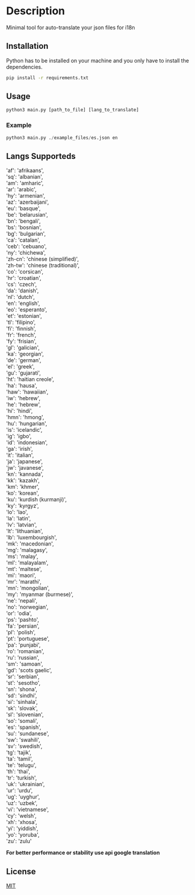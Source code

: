 # Description

Minimal tool for auto-translate your json files for i18n

## Installation

Python has to be installed on your machine and you only have to install the dependencies.

```bash
pip install -r requirements.txt
```

## Usage

```python
python3 main.py [path_to_file] [lang_to_translate]
```

### Example

```python
python3 main.py ./example_files/es.json en
```

## Langs Supporteds

'af': 'afrikaans',\
'sq': 'albanian',\
'am': 'amharic',\
'ar': 'arabic',\
'hy': 'armenian',\
'az': 'azerbaijani',\
'eu': 'basque',\
'be': 'belarusian',\
'bn': 'bengali',\
'bs': 'bosnian',\
'bg': 'bulgarian',\
'ca': 'catalan',\
'ceb': 'cebuano',\
'ny': 'chichewa',\
'zh-cn': 'chinese (simplified)',\
'zh-tw': 'chinese (traditional)',\
'co': 'corsican',\
'hr': 'croatian',\
'cs': 'czech',\
'da': 'danish',\
'nl': 'dutch',\
'en': 'english',\
'eo': 'esperanto',\
'et': 'estonian',\
'tl': 'filipino',\
'fi': 'finnish',\
'fr': 'french',\
'fy': 'frisian',\
'gl': 'galician',\
'ka': 'georgian',\
'de': 'german',\
'el': 'greek',\
'gu': 'gujarati',\
'ht': 'haitian creole',\
'ha': 'hausa',\
'haw': 'hawaiian',\
'iw': 'hebrew',\
'he': 'hebrew',\
'hi': 'hindi',\
'hmn': 'hmong',\
'hu': 'hungarian',\
'is': 'icelandic',\
'ig': 'igbo',\
'id': 'indonesian',\
'ga': 'irish',\
'it': 'italian',\
'ja': 'japanese',\
'jw': 'javanese',\
'kn': 'kannada',\
'kk': 'kazakh',\
'km': 'khmer',\
'ko': 'korean',\
'ku': 'kurdish (kurmanji)',\
'ky': 'kyrgyz',\
'lo': 'lao',\
'la': 'latin',\
'lv': 'latvian',\
'lt': 'lithuanian',\
'lb': 'luxembourgish',\
'mk': 'macedonian',\
'mg': 'malagasy',\
'ms': 'malay',\
'ml': 'malayalam',\
'mt': 'maltese',\
'mi': 'maori',\
'mr': 'marathi',\
'mn': 'mongolian',\
'my': 'myanmar (burmese)',\
'ne': 'nepali',\
'no': 'norwegian',\
'or': 'odia',\
'ps': 'pashto',\
'fa': 'persian',\
'pl': 'polish',\
'pt': 'portuguese',\
'pa': 'punjabi',\
'ro': 'romanian',\
'ru': 'russian',\
'sm': 'samoan',\
'gd': 'scots gaelic',\
'sr': 'serbian',\
'st': 'sesotho',\
'sn': 'shona',\
'sd': 'sindhi',\
'si': 'sinhala',\
'sk': 'slovak',\
'sl': 'slovenian',\
'so': 'somali',\
'es': 'spanish',\
'su': 'sundanese',\
'sw': 'swahili',\
'sv': 'swedish',\
'tg': 'tajik',\
'ta': 'tamil',\
'te': 'telugu',\
'th': 'thai',\
'tr': 'turkish',\
'uk': 'ukrainian',\
'ur': 'urdu',\
'ug': 'uyghur',\
'uz': 'uzbek',\
'vi': 'vietnamese',\
'cy': 'welsh',\
'xh': 'xhosa',\
'yi': 'yiddish',\
'yo': 'yoruba',\
'zu': 'zulu'

**For better performance or stability use api google translation**

## License

[MIT](https://choosealicense.com/licenses/mit/)
